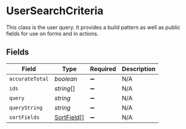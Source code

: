 # UserSearchCriteria

This class is the user query. It provides a build pattern as well as public fields for use on forms and in actions.


## Fields

| Field                                           | Type                                            | Required                                        | Description                                     |
| ----------------------------------------------- | ----------------------------------------------- | ----------------------------------------------- | ----------------------------------------------- |
| `accurateTotal`                                 | *boolean*                                       | :heavy_minus_sign:                              | N/A                                             |
| `ids`                                           | *string*[]                                      | :heavy_minus_sign:                              | N/A                                             |
| `query`                                         | *string*                                        | :heavy_minus_sign:                              | N/A                                             |
| `queryString`                                   | *string*                                        | :heavy_minus_sign:                              | N/A                                             |
| `sortFields`                                    | [SortField](../../models/shared/sortfield.md)[] | :heavy_minus_sign:                              | N/A                                             |